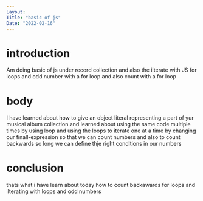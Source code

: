 ```yaml
---
Layout:
Title: "basic of js"
Date: "2022-02-16"
---
```

# introduction

Am doing basic of js under record collection and also the ilterate with JS for loops and odd number with a for loop and also count with a for loop

# body

I have learned about how to give an object literal representing a part of yur musical album collection and learned about using the same code multiple times by using loop and using the loops to iterate one at a time by changing our finall-expression so that we can count numbers and also to count backwards so long we can define thje right conditions in our numbers 

# conclusion

thats what i have learn about today how to count backawards for loops and ilterating with loops and odd numbers 
